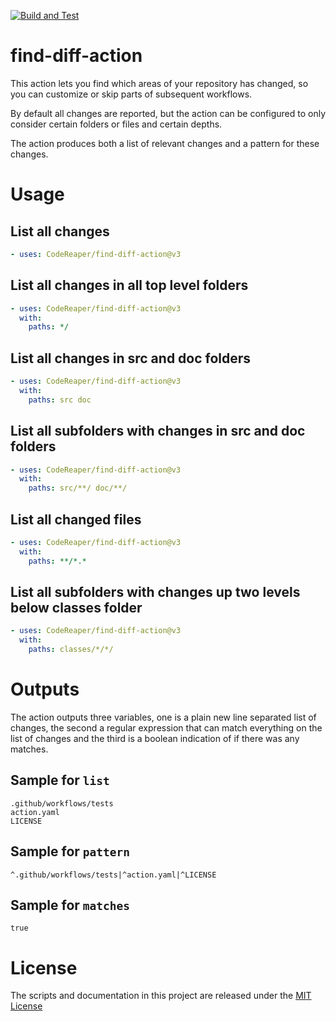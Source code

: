 [![Build and Test](https://github.com/codereaper/find-diff-action/actions/workflows/test.yaml/badge.svg)](https://github.com/codereaper/find-diff-action/actions/workflows/test.yaml)

# find-diff-action

This action lets you find which areas of your repository has changed, so you can customize or skip parts of subsequent workflows.

By default all changes are reported, but the action can be configured to only consider certain folders or files and certain depths.

The action produces both a list of relevant changes and a pattern for these changes.

# Usage

## List all changes

```yaml
- uses: CodeReaper/find-diff-action@v3
```

## List all changes in all top level folders

```yaml
- uses: CodeReaper/find-diff-action@v3
  with:
    paths: */
```

## List all changes in src and doc folders

```yaml
- uses: CodeReaper/find-diff-action@v3
  with:
    paths: src doc
```

## List all subfolders with changes in src and doc folders

```yaml
- uses: CodeReaper/find-diff-action@v3
  with:
    paths: src/**/ doc/**/
```

## List all changed files

```yaml
- uses: CodeReaper/find-diff-action@v3
  with:
    paths: **/*.*
```

## List all subfolders with changes up two levels below classes folder

```yaml
- uses: CodeReaper/find-diff-action@v3
  with:
    paths: classes/*/*/
```

# Outputs

The action outputs three variables, one is a plain new line separated list of changes, the second a regular expression that can match everything on the list of changes and the third is a boolean indication of if there was any matches.

## Sample for `list`

```
.github/workflows/tests
action.yaml
LICENSE
```

## Sample for `pattern`

```
^.github/workflows/tests|^action.yaml|^LICENSE
```

## Sample for `matches`

```
true
```

# License

The scripts and documentation in this project are released under the [MIT License](LICENSE)
